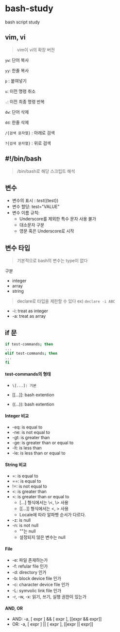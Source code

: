 # bash-study

bash script study

## vim, vi

> vim이 vi의 확장 버전

`yw`: 단어 복사

`yy`: 한줄 복사

`p` : 붙여넣기

`u`: 이전 명령 취소

`.`: 이전 최종 명령 반복

`dw`: 단어 삭제

`dd`: 한줄 삭제

`/{검색 문자열}` : 아래로 검색

`?{검색 문자열}` : 위로 검색

## #!/bin/bash

> /bin/bash로 해당 스크립트 해석

## 변수

- 변수의 표시 : $test (${test})
- 변수 할당: test="VALUE"
- 변수 이름 규칙:
  - Underscore를 제외한 특수 문자 사용 불가
  - 대소문자 구분
  - 영문 혹은 Underscore로 시작

## 변수 타입

> 기본적으로 bash의 변수는 type이 없다

구분

- integer
- array
- string

> declare로 타입을 제한할 수 있다 ex) `declare -i ABC`

- -i: treat as integer
- -a: treat as array

## if 문

```sh
if test-commands; then
...
elif test-commands; then
...
fi
```

#### test-commands의 형태

-     \[...]: 기본

- [[...]]: bash extention

- ((...)): bash extention

#### Integer 비교

- -eq: is equal to
- -ne: is not equal to
- -gt: is greater than
- -ge: is greater than or equal to
- -lt: is less than
- -le: is less than or equal to

#### String 비교

- =: is equal to
- ==: is equal to
- !=: is not equal to
- \<: is greater than
- <: is greater than or equal to
  - \[...] 형식에서는 \\<, \\> 사용
  - \[[...]] 형식에서는 \<, \> 사용
  - Locale에 따라 알파벳 순서가 다르다.
- -z: is null
- -n: is not null
  - ""는 null
  - 설정되지 않은 변수는 null

#### File

- -e: 파일 존재하는가
- -f: refular file 인가
- -d: directory 인가
- -b: block device file 인가
- -c: character device file 인가
- -L: symvolic link file 인가
- -r, -w, -x: 읽기, 쓰기, 실행 권한이 있는가

#### AND, OR

- AND: -a, [ expr ] && [ expr ], [[expr && expr]]
- OR: -a, [ expr ] || [ expr ], [[expr || expr]]
